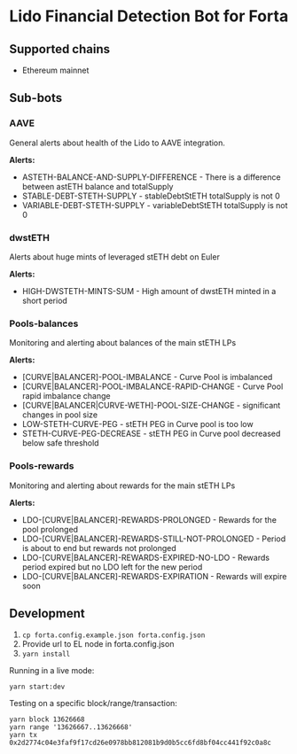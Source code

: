 # Lido Financial Detection Bot for Forta

## Supported chains

- Ethereum mainnet

## Sub-bots

### AAVE

General alerts about health of the Lido to AAVE integration.

**Alerts:**

- ASTETH-BALANCE-AND-SUPPLY-DIFFERENCE - There is a difference between astETH balance and totalSupply
- STABLE-DEBT-STETH-SUPPLY - stableDebtStETH totalSupply is not 0
- VARIABLE-DEBT-STETH-SUPPLY - variableDebtStETH totalSupply is not 0

### dwstETH

Alerts about huge mints of leveraged stETH debt on Euler

**Alerts:**

- HIGH-DWSTETH-MINTS-SUM - High amount of dwstETH minted in a short period

### Pools-balances

Monitoring and alerting about balances of the main stETH LPs

**Alerts:**

- \[CURVE|BALANCER\]-POOL-IMBALANCE - Curve Pool is imbalanced
- \[CURVE|BALANCER\]-POOL-IMBALANCE-RAPID-CHANGE - Curve Pool rapid imbalance change
- \[CURVE|BALANCER|CURVE-WETH\]-POOL-SIZE-CHANGE - significant changes in pool size
- LOW-STETH-CURVE-PEG - stETH PEG in Curve pool is too low
- STETH-CURVE-PEG-DECREASE - stETH PEG in Curve pool decreased below safe threshold

### Pools-rewards

Monitoring and alerting about rewards for the main stETH LPs

**Alerts:**

- LDO-\[CURVE|BALANCER\]-REWARDS-PROLONGED - Rewards for the pool prolonged
- LDO-\[CURVE|BALANCER\]-REWARDS-STILL-NOT-PROLONGED - Period is about to end but rewards not prolonged
- LDO-\[CURVE|BALANCER\]-REWARDS-EXPIRED-NO-LDO - Rewards period expired but no LDO left for the new period
- LDO-\[CURVE|BALANCER\]-REWARDS-EXPIRATION - Rewards will expire soon

## Development

1. `cp forta.config.example.json forta.config.json`
2. Provide url to EL node in forta.config.json
3. `yarn install`

Running in a live mode:

```
yarn start:dev
```

Testing on a specific block/range/transaction:

```
yarn block 13626668
yarn range '13626667..13626668'
yarn tx 0x2d2774c04e3faf9f17cd26e0978bb812081b9d0b5cc6fd8bf04cc441f92c0a8c
```
